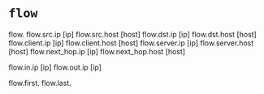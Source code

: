 # `flow`

flow.
flow.src.ip [ip]
flow.src.host [host]
flow.dst.ip [ip]
flow.dst.host [host]
flow.client.ip [ip]
flow.client.host [host]
flow.server.ip [ip]
flow.server.host [host]
flow.next_hop.ip [ip]
flow.next_hop.host [host]

flow.in.ip [ip]
flow.out.ip [ip]

flow.first.
flow.last.
